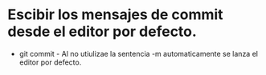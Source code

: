 # Escibir los mensajes de commit desde el editor por defecto.

* git commit - Al no utiulizae la sentencia -m automaticamente se lanza el editor por defecto.

